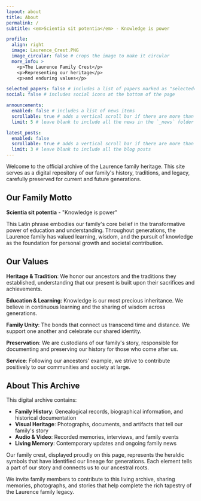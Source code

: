 ```yaml
---
layout: about
title: About
permalink: /
subtitle: <em>Scientia sit potentia</em> - Knowledge is power

profile:
  align: right
  image: Laurence_Crest.PNG
  image_circular: false # crops the image to make it circular
  more_info: >
    <p>The Laurence Family Crest</p>
    <p>Representing our heritage</p>
    <p>and enduring values</p>

selected_papers: false # includes a list of papers marked as "selected={true}"
social: false # includes social icons at the bottom of the page

announcements:
  enabled: false # includes a list of news items
  scrollable: true # adds a vertical scroll bar if there are more than 3 news items
  limit: 5 # leave blank to include all the news in the `_news` folder

latest_posts:
  enabled: false
  scrollable: true # adds a vertical scroll bar if there are more than 3 new posts items
  limit: 3 # leave blank to include all the blog posts
---
```


Welcome to the official archive of the Laurence family heritage. This site serves as a digital repository of our family's history, traditions, and legacy, carefully preserved for current and future generations.

## Our Family Motto

**Scientia sit potentia** - "Knowledge is power"

This Latin phrase embodies our family's core belief in the transformative power of education and understanding. Throughout generations, the Laurence family has valued learning, wisdom, and the pursuit of knowledge as the foundation for personal growth and societal contribution.

## Our Values

**Heritage & Tradition**: We honor our ancestors and the traditions they established, understanding that our present is built upon their sacrifices and achievements.

**Education & Learning**: Knowledge is our most precious inheritance. We believe in continuous learning and the sharing of wisdom across generations.

**Family Unity**: The bonds that connect us transcend time and distance. We support one another and celebrate our shared identity.

**Preservation**: We are custodians of our family's story, responsible for documenting and preserving our history for those who come after us.

**Service**: Following our ancestors' example, we strive to contribute positively to our communities and society at large.

## About This Archive

This digital archive contains:
- **Family History**: Genealogical records, biographical information, and historical documentation
- **Visual Heritage**: Photographs, documents, and artifacts that tell our family's story
- **Audio & Video**: Recorded memories, interviews, and family events
- **Living Memory**: Contemporary updates and ongoing family news

Our family crest, displayed proudly on this page, represents the heraldic symbols that have identified our lineage for generations. Each element tells a part of our story and connects us to our ancestral roots.

We invite family members to contribute to this living archive, sharing memories, photographs, and stories that help complete the rich tapestry of the Laurence family legacy.
